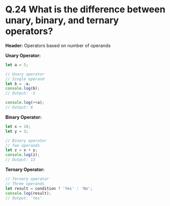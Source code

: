 # Q.24 What is the difference between unary, binary, and ternary operators?

**Header:**
Operators based on number of operands

**Unary Operator:**
```javascript
let a = 5;

// Unary operator
// Single operand
let b = -a;
console.log(b);
// Output: -5

console.log(++a);
// Output: 6
```

**Binary Operator:**
```js
let x = 10;
let y = 3;

// Binary operator
// Two operands
let z = x + y;
console.log(z);
// Output: 13
```

**Ternary Operator:**
```js
// Ternary operator
// Three operands
let result = condition ? 'Yes' : 'No';
console.log(result);
// Output: 'Yes'
```


